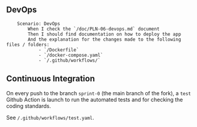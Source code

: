 ## DevOps

```gherkin
    Scenario: DevOps
        When I check the `/doc/PLN-06-devops.md` document
        Then I should find documentation on how to deploy the app
        And the explanation for the changes made to the following files / folders:
            - `/Dockerfile`
            - `/docker-compose.yaml`
            - `/.github/workflows/`
```

## Continuous Integration

On every push to the branch `sprint-0` (the main branch of the fork),
a `test` Github Action is launch to run the automated tests and for checking
the coding standards.

See `/.github/workflows/test.yaml`.


